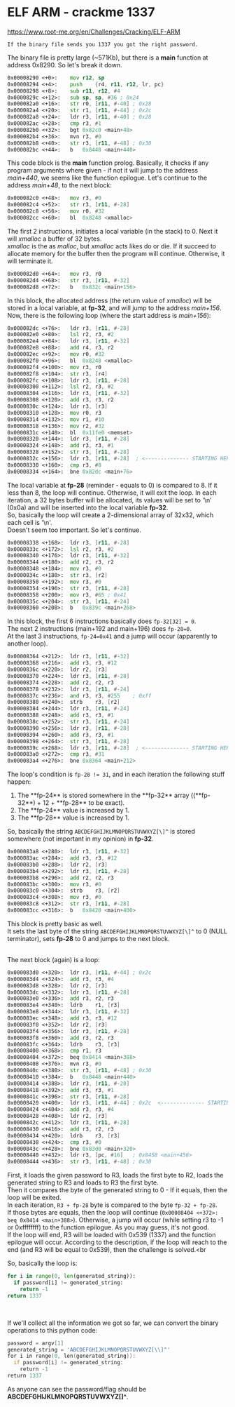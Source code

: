 # ELF ARM - crackme 1337
https://www.root-me.org/en/Challenges/Cracking/ELF-ARM
```
If the binary file sends you 1337 you got the right password.
```

The binary file is pretty large (~571Kb), but there is a **main** function at address 0x8290. So let's break it down.
```asm
0x00008290 <+0>:	mov	r12, sp
0x00008294 <+4>:	push	{r4, r11, r12, lr, pc}
0x00008298 <+8>:	sub	r11, r12, #4
0x0000829c <+12>:	sub	sp, sp, #36	; 0x24
0x000082a0 <+16>:	str	r0, [r11, #-40]	; 0x28
0x000082a4 <+20>:	str	r1, [r11, #-44]	; 0x2c
0x000082a8 <+24>:	ldr	r3, [r11, #-40]	; 0x28
0x000082ac <+28>:	cmp	r3, #1
0x000082b0 <+32>:	bgt	0x82c0 <main+48>
0x000082b4 <+36>:	mvn	r3, #0
0x000082b8 <+40>:	str	r3, [r11, #-48]	; 0x30
0x000082bc <+44>:	b	0x8448 <main+440>
```
This code block is the **main** function prolog. Basically, it checks if any program arguments where given - if not it will jump to the address _main+440_, we seems like the function epilogue.
Let's continue to the address _main+48_, to the next block:
```asm
0x000082c0 <+48>:	mov	r3, #0
0x000082c4 <+52>:	str	r3, [r11, #-28]
0x000082c8 <+56>:	mov	r0, #32
0x000082cc <+60>:	bl	0x8248 <xmalloc>
```

The first 2 instructions, initiates a local variable (in the stack) to 0. Next it will _xmalloc_ a buffer of 32 bytes.<br>
_xmalloc_ is the as _malloc_, but _xmalloc_ acts likes do or die. If it succeed to allocate memory for the buffer then the program will continue. Otherwise, it will terminate it.

```asm
0x000082d0 <+64>:	mov	r3, r0
0x000082d4 <+68>:	str	r3, [r11, #-32]
0x000082d8 <+72>:	b	0x832c <main+156>
```
In this block, the allocated address (the return value of _xmalloc_) will be stored in a local variable, at **fp-32**, and will jump to the address _main+156_.<br>
Now, there is the following loop (where the start address is _main+156_):
```asm
0x000082dc <+76>:	ldr	r3, [r11, #-28]
0x000082e0 <+80>:	lsl	r2, r3, #2
0x000082e4 <+84>:	ldr	r3, [r11, #-32]
0x000082e8 <+88>:	add	r4, r3, r2
0x000082ec <+92>:	mov	r0, #32
0x000082f0 <+96>:	bl	0x8248 <xmalloc>
0x000082f4 <+100>:	mov	r3, r0
0x000082f8 <+104>:	str	r3, [r4]
0x000082fc <+108>:	ldr	r3, [r11, #-28]
0x00008300 <+112>:	lsl	r2, r3, #2
0x00008304 <+116>:	ldr	r3, [r11, #-32]
0x00008308 <+120>:	add	r3, r3, r2
0x0000830c <+124>:	ldr	r3, [r3]
0x00008310 <+128>:	mov	r0, r3
0x00008314 <+132>:	mov	r1, #10
0x00008318 <+136>:	mov	r2, #32
0x0000831c <+140>:	bl	0x11fe0 <memset>
0x00008320 <+144>:	ldr	r3, [r11, #-28]
0x00008324 <+148>:	add	r3, r3, #1
0x00008328 <+152>:	str	r3, [r11, #-28]
0x0000832c <+156>:	ldr	r3, [r11, #-28]  ; <-------------- STARTING HERE
0x00008330 <+160>:	cmp	r3, #8
0x00008334 <+164>:	bne	0x82dc <main+76>
```
The local variable at **fp-28** (reminder - equals to 0) is compared to 8. If it less than 8, the loop will continue. Otherwise, it will exit the loop. In each iteration, a 32 bytes buffer will be allocated, its values will be set to '\n' (0x0a) and will be inserted into the local variable **fp-32**.<br>
So, basically the loop will create a 2-dimensional array of 32x32, which each cell is '\n'.<br>
Doesn't seem too important. So let's continue.<br>

```asm
0x00008338 <+168>:	ldr	r3, [r11, #-28]
0x0000833c <+172>:	lsl	r2, r3, #2
0x00008340 <+176>:	ldr	r3, [r11, #-32]
0x00008344 <+180>:	add	r2, r3, r2
0x00008348 <+184>:	mov	r3, #0
0x0000834c <+188>:	str	r3, [r2]
0x00008350 <+192>:	mov	r3, #0
0x00008354 <+196>:	str	r3, [r11, #-28]
0x00008358 <+200>:	mov	r3, #65	; 0x41
0x0000835c <+204>:	str	r3, [r11, #-24]
0x00008360 <+208>:	b	0x839c <main+268>
```
In this block, the first 6 instructions basically does ```fp-32[32] = 0```.<br>
The next 2 instructions (main+192 and main+196) does ```fp-28=0```.<br>
At the last 3 instructions, ```fp-24=0x41``` and a jump will occur (apparently to another loop).<br>

```asm
0x00008364 <+212>:	ldr	r3, [r11, #-32]
0x00008368 <+216>:	add	r3, r3, #12
0x0000836c <+220>:	ldr	r2, [r3]
0x00008370 <+224>:	ldr	r3, [r11, #-28]
0x00008374 <+228>:	add	r2, r2, r3
0x00008378 <+232>:	ldr	r3, [r11, #-24]
0x0000837c <+236>:	and	r3, r3, #255	; 0xff
0x00008380 <+240>:	strb	r3, [r2]
0x00008384 <+244>:	ldr	r3, [r11, #-24]
0x00008388 <+248>:	add	r3, r3, #1
0x0000838c <+252>:	str	r3, [r11, #-24]
0x00008390 <+256>:	ldr	r3, [r11, #-28]
0x00008394 <+260>:	add	r3, r3, #1
0x00008398 <+264>:	str	r3, [r11, #-28]
0x0000839c <+268>:	ldr	r3, [r11, #-28]  ; <-------------- STARTING HERE
0x000083a0 <+272>:	cmp	r3, #31
0x000083a4 <+276>:	bne	0x8364 <main+212>
```
The loop's condition is ```fp-28 != 31```, and in each iteration the following stuff happen:
<ol>
  <li>The **fp-24** is stored somewhere in the **fp-32** array ((**fp-32**) + 12 + **fp-28** to be exact).</li>
  <li>The **fp-24** value is increased by 1.</li>
  <li>The **fp-28** value is increased by 1.</li>
</ol>

So, basically the string ```ABCDEFGHIJKLMNOPQRSTUVWXYZ[\]^``` is stored somewhere (not important in my opinion) in **fp-32**.<br>
```asm
0x000083a8 <+280>:	ldr	r3, [r11, #-32]
0x000083ac <+284>:	add	r3, r3, #12
0x000083b0 <+288>:	ldr	r2, [r3]
0x000083b4 <+292>:	ldr	r3, [r11, #-28]
0x000083b8 <+296>:	add	r2, r2, r3
0x000083bc <+300>:	mov	r3, #0
0x000083c0 <+304>:	strb	r3, [r2]
0x000083c4 <+308>:	mov	r3, #0
0x000083c8 <+312>:	str	r3, [r11, #-28]
0x000083cc <+316>:	b	0x8420 <main+400>
```

This block is pretty basic as well.<br>
It sets the last byte of the string ```ABCDEFGHIJKLMNOPQRSTUVWXYZ[\]^``` to 0 (NULL terminator), sets **fp-28** to 0 and jumps to the next block.<br><br>

The next block (again) is a loop:
```asm
0x000083d0 <+320>:	ldr	r3, [r11, #-44]	; 0x2c
0x000083d4 <+324>:	add	r3, r3, #4
0x000083d8 <+328>:	ldr	r2, [r3]
0x000083dc <+332>:	ldr	r3, [r11, #-28]
0x000083e0 <+336>:	add	r3, r2, r3
0x000083e4 <+340>:	ldrb	r1, [r3]
0x000083e8 <+344>:	ldr	r3, [r11, #-32]
0x000083ec <+348>:	add	r3, r3, #12
0x000083f0 <+352>:	ldr	r2, [r3]
0x000083f4 <+356>:	ldr	r3, [r11, #-28]
0x000083f8 <+360>:	add	r3, r2, r3
0x000083fc <+364>:	ldrb	r3, [r3]
0x00008400 <+368>:	cmp	r1, r3
0x00008404 <+372>:	beq	0x8414 <main+388>
0x00008408 <+376>:	mvn	r3, #0
0x0000840c <+380>:	str	r3, [r11, #-48]	; 0x30
0x00008410 <+384>:	b	0x8448 <main+440>
0x00008414 <+388>:	ldr	r3, [r11, #-28]
0x00008418 <+392>:	add	r3, r3, #1
0x0000841c <+396>:	str	r3, [r11, #-28]
0x00008420 <+400>:	ldr	r3, [r11, #-44]	; 0x2c  <-------------- STARTING HERE
0x00008424 <+404>:	add	r3, r3, #4
0x00008428 <+408>:	ldr	r2, [r3]
0x0000842c <+412>:	ldr	r3, [r11, #-28]
0x00008430 <+416>:	add	r3, r2, r3
0x00008434 <+420>:	ldrb	r3, [r3]
0x00008438 <+424>:	cmp	r3, #0
0x0000843c <+428>:	bne	0x83d0 <main+320>
0x00008440 <+432>:	ldr	r3, [pc, #16]	; 0x8458 <main+456>
0x00008444 <+436>:	str	r3, [r11, #-48]	; 0x30
```
First, it loads the given password to R3, loads the first byte to R2, loads the generated string to R3 and loads to R3 the first byte.<br>
Then it compares the byte of the generated string to 0 - If it equals, then the loop will be exited.<br>
In each iteration, ```R3 + fp-28``` byte is compared to the byte ```fp-32 + fp-28```.<br>
If those bytes are equals, then the loop will continue (```0x00008404 <+372>:	beq	0x8414 <main+388>```). Otherwise, a jump will occur (while setting r3 to -1 or 0xffffffff) to the function epilogue. As you may guess, it's not good.<br>
If the loop will end, R3 will be loaded with 0x539 (1337) and the function epilogue will occur. According to the description, if the loop will reach to the end (and R3 will be equal to 0x539), then the challenge is solved.<br

So, basically the loop is:
```python
for i in range(0, len(generated_string)):
  if password[i] != generated_string:
    return -1
return 1337
```
<br>

If we'll collect all the information we got so far, we can convert the binary operations to this python code:
```asm
password = argv[1]
generated_string = 'ABCDEFGHIJKLMNOPQRSTUVWXYZ[\\]^'
for i in range(0, len(generated_string)):
  if password[i] != generated_string:
    return -1
return 1337
```
As anyone can see the password/flag should be **ABCDEFGHIJKLMNOPQRSTUVWXYZ[\]^**.
